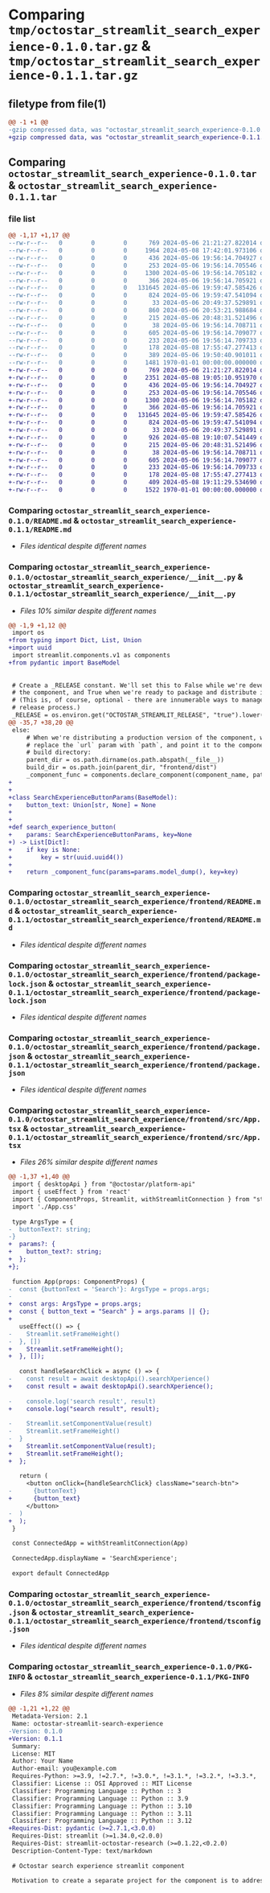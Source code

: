 # Comparing `tmp/octostar_streamlit_search_experience-0.1.0.tar.gz` & `tmp/octostar_streamlit_search_experience-0.1.1.tar.gz`

## filetype from file(1)

```diff
@@ -1 +1 @@
-gzip compressed data, was "octostar_streamlit_search_experience-0.1.0.tar", max compression
+gzip compressed data, was "octostar_streamlit_search_experience-0.1.1.tar", max compression
```

## Comparing `octostar_streamlit_search_experience-0.1.0.tar` & `octostar_streamlit_search_experience-0.1.1.tar`

### file list

```diff
@@ -1,17 +1,17 @@
--rw-r--r--   0        0        0      769 2024-05-06 21:21:27.822014 octostar_streamlit_search_experience-0.1.0/README.md
--rw-r--r--   0        0        0     1964 2024-05-08 17:42:01.973106 octostar_streamlit_search_experience-0.1.0/octostar_streamlit_search_experience/__init__.py
--rw-r--r--   0        0        0      436 2024-05-06 19:56:14.704927 octostar_streamlit_search_experience-0.1.0/octostar_streamlit_search_experience/frontend/.eslintrc.cjs
--rw-r--r--   0        0        0      253 2024-05-06 19:56:14.705546 octostar_streamlit_search_experience-0.1.0/octostar_streamlit_search_experience/frontend/.gitignore
--rw-r--r--   0        0        0     1300 2024-05-06 19:56:14.705182 octostar_streamlit_search_experience-0.1.0/octostar_streamlit_search_experience/frontend/README.md
--rw-r--r--   0        0        0      366 2024-05-06 19:56:14.705921 octostar_streamlit_search_experience-0.1.0/octostar_streamlit_search_experience/frontend/index.html
--rw-r--r--   0        0        0   131645 2024-05-06 19:59:47.585426 octostar_streamlit_search_experience-0.1.0/octostar_streamlit_search_experience/frontend/package-lock.json
--rw-r--r--   0        0        0      824 2024-05-06 19:59:47.541094 octostar_streamlit_search_experience-0.1.0/octostar_streamlit_search_experience/frontend/package.json
--rw-r--r--   0        0        0       33 2024-05-06 20:49:37.529891 octostar_streamlit_search_experience-0.1.0/octostar_streamlit_search_experience/frontend/src/App.css
--rw-r--r--   0        0        0      860 2024-05-06 20:53:21.988684 octostar_streamlit_search_experience-0.1.0/octostar_streamlit_search_experience/frontend/src/App.tsx
--rw-r--r--   0        0        0      215 2024-05-06 20:48:31.521496 octostar_streamlit_search_experience-0.1.0/octostar_streamlit_search_experience/frontend/src/main.tsx
--rw-r--r--   0        0        0       38 2024-05-06 19:56:14.708711 octostar_streamlit_search_experience-0.1.0/octostar_streamlit_search_experience/frontend/src/vite-env.d.ts
--rw-r--r--   0        0        0      605 2024-05-06 19:56:14.709077 octostar_streamlit_search_experience-0.1.0/octostar_streamlit_search_experience/frontend/tsconfig.json
--rw-r--r--   0        0        0      233 2024-05-06 19:56:14.709733 octostar_streamlit_search_experience-0.1.0/octostar_streamlit_search_experience/frontend/tsconfig.node.json
--rw-r--r--   0        0        0      178 2024-05-08 17:55:47.277413 octostar_streamlit_search_experience-0.1.0/octostar_streamlit_search_experience/frontend/vite.config.ts
--rw-r--r--   0        0        0      389 2024-05-06 19:50:40.901011 octostar_streamlit_search_experience-0.1.0/pyproject.toml
--rw-r--r--   0        0        0     1481 1970-01-01 00:00:00.000000 octostar_streamlit_search_experience-0.1.0/PKG-INFO
+-rw-r--r--   0        0        0      769 2024-05-06 21:21:27.822014 octostar_streamlit_search_experience-0.1.1/README.md
+-rw-r--r--   0        0        0     2351 2024-05-08 19:05:10.951970 octostar_streamlit_search_experience-0.1.1/octostar_streamlit_search_experience/__init__.py
+-rw-r--r--   0        0        0      436 2024-05-06 19:56:14.704927 octostar_streamlit_search_experience-0.1.1/octostar_streamlit_search_experience/frontend/.eslintrc.cjs
+-rw-r--r--   0        0        0      253 2024-05-06 19:56:14.705546 octostar_streamlit_search_experience-0.1.1/octostar_streamlit_search_experience/frontend/.gitignore
+-rw-r--r--   0        0        0     1300 2024-05-06 19:56:14.705182 octostar_streamlit_search_experience-0.1.1/octostar_streamlit_search_experience/frontend/README.md
+-rw-r--r--   0        0        0      366 2024-05-06 19:56:14.705921 octostar_streamlit_search_experience-0.1.1/octostar_streamlit_search_experience/frontend/index.html
+-rw-r--r--   0        0        0   131645 2024-05-06 19:59:47.585426 octostar_streamlit_search_experience-0.1.1/octostar_streamlit_search_experience/frontend/package-lock.json
+-rw-r--r--   0        0        0      824 2024-05-06 19:59:47.541094 octostar_streamlit_search_experience-0.1.1/octostar_streamlit_search_experience/frontend/package.json
+-rw-r--r--   0        0        0       33 2024-05-06 20:49:37.529891 octostar_streamlit_search_experience-0.1.1/octostar_streamlit_search_experience/frontend/src/App.css
+-rw-r--r--   0        0        0      926 2024-05-08 19:10:07.541449 octostar_streamlit_search_experience-0.1.1/octostar_streamlit_search_experience/frontend/src/App.tsx
+-rw-r--r--   0        0        0      215 2024-05-06 20:48:31.521496 octostar_streamlit_search_experience-0.1.1/octostar_streamlit_search_experience/frontend/src/main.tsx
+-rw-r--r--   0        0        0       38 2024-05-06 19:56:14.708711 octostar_streamlit_search_experience-0.1.1/octostar_streamlit_search_experience/frontend/src/vite-env.d.ts
+-rw-r--r--   0        0        0      605 2024-05-06 19:56:14.709077 octostar_streamlit_search_experience-0.1.1/octostar_streamlit_search_experience/frontend/tsconfig.json
+-rw-r--r--   0        0        0      233 2024-05-06 19:56:14.709733 octostar_streamlit_search_experience-0.1.1/octostar_streamlit_search_experience/frontend/tsconfig.node.json
+-rw-r--r--   0        0        0      178 2024-05-08 17:55:47.277413 octostar_streamlit_search_experience-0.1.1/octostar_streamlit_search_experience/frontend/vite.config.ts
+-rw-r--r--   0        0        0      409 2024-05-08 19:11:29.534690 octostar_streamlit_search_experience-0.1.1/pyproject.toml
+-rw-r--r--   0        0        0     1522 1970-01-01 00:00:00.000000 octostar_streamlit_search_experience-0.1.1/PKG-INFO
```

### Comparing `octostar_streamlit_search_experience-0.1.0/README.md` & `octostar_streamlit_search_experience-0.1.1/README.md`

 * *Files identical despite different names*

### Comparing `octostar_streamlit_search_experience-0.1.0/octostar_streamlit_search_experience/__init__.py` & `octostar_streamlit_search_experience-0.1.1/octostar_streamlit_search_experience/__init__.py`

 * *Files 10% similar despite different names*

```diff
@@ -1,9 +1,12 @@
 import os
+from typing import Dict, List, Union
+import uuid
 import streamlit.components.v1 as components
+from pydantic import BaseModel
 
 
 # Create a _RELEASE constant. We'll set this to False while we're developing
 # the component, and True when we're ready to package and distribute it.
 # (This is, of course, optional - there are innumerable ways to manage your
 # release process.)
 _RELEASE = os.environ.get("OCTOSTAR_STREAMLIT_RELEASE", "true").lower() == "true"
@@ -35,7 +38,20 @@
 else:
     # When we're distributing a production version of the component, we'll
     # replace the `url` param with `path`, and point it to the component's
     # build directory:
     parent_dir = os.path.dirname(os.path.abspath(__file__))
     build_dir = os.path.join(parent_dir, "frontend/dist")
     _component_func = components.declare_component(component_name, path=build_dir)
+
+
+class SearchExperienceButtonParams(BaseModel):
+    button_text: Union[str, None] = None
+
+
+def search_experience_button(
+    params: SearchExperienceButtonParams, key=None
+) -> List[Dict]:
+    if key is None:
+        key = str(uuid.uuid4())
+
+    return _component_func(params=params.model_dump(), key=key)
```

### Comparing `octostar_streamlit_search_experience-0.1.0/octostar_streamlit_search_experience/frontend/README.md` & `octostar_streamlit_search_experience-0.1.1/octostar_streamlit_search_experience/frontend/README.md`

 * *Files identical despite different names*

### Comparing `octostar_streamlit_search_experience-0.1.0/octostar_streamlit_search_experience/frontend/package-lock.json` & `octostar_streamlit_search_experience-0.1.1/octostar_streamlit_search_experience/frontend/package-lock.json`

 * *Files identical despite different names*

### Comparing `octostar_streamlit_search_experience-0.1.0/octostar_streamlit_search_experience/frontend/package.json` & `octostar_streamlit_search_experience-0.1.1/octostar_streamlit_search_experience/frontend/package.json`

 * *Files identical despite different names*

### Comparing `octostar_streamlit_search_experience-0.1.0/octostar_streamlit_search_experience/frontend/src/App.tsx` & `octostar_streamlit_search_experience-0.1.1/octostar_streamlit_search_experience/frontend/src/App.tsx`

 * *Files 26% similar despite different names*

```diff
@@ -1,37 +1,40 @@
 import { desktopApi } from "@octostar/platform-api"
 import { useEffect } from 'react'
 import { ComponentProps, Streamlit, withStreamlitConnection } from "streamlit-component-lib"
 import './App.css'
 
 type ArgsType = {
-  buttonText?: string;
-}
+  params?: {
+    button_text?: string;
+  };
+};
 
 function App(props: ComponentProps) {
-  const {buttonText = 'Search'}: ArgsType = props.args;
-  
+  const args: ArgsType = props.args;
+  const { button_text = "Search" } = args.params || {};
+
   useEffect(() => {
-    Streamlit.setFrameHeight()
-  }, [])
+    Streamlit.setFrameHeight();
+  }, []);
 
   const handleSearchClick = async () => {
-    const result = await desktopApi().searchXperience()
+    const result = await desktopApi().searchXperience();
 
-    console.log('search result', result)
+    console.log("search result", result);
 
-    Streamlit.setComponentValue(result)
-    Streamlit.setFrameHeight()
-  }
+    Streamlit.setComponentValue(result);
+    Streamlit.setFrameHeight();
+  };
 
   return (
     <button onClick={handleSearchClick} className="search-btn">
-      {buttonText}
+      {button_text}
     </button>
-  )
+  );
 }
 
 const ConnectedApp = withStreamlitConnection(App)
 
 ConnectedApp.displayName = 'SearchExperience';
 
 export default ConnectedApp
```

### Comparing `octostar_streamlit_search_experience-0.1.0/octostar_streamlit_search_experience/frontend/tsconfig.json` & `octostar_streamlit_search_experience-0.1.1/octostar_streamlit_search_experience/frontend/tsconfig.json`

 * *Files identical despite different names*

### Comparing `octostar_streamlit_search_experience-0.1.0/PKG-INFO` & `octostar_streamlit_search_experience-0.1.1/PKG-INFO`

 * *Files 8% similar despite different names*

```diff
@@ -1,21 +1,22 @@
 Metadata-Version: 2.1
 Name: octostar-streamlit-search-experience
-Version: 0.1.0
+Version: 0.1.1
 Summary: 
 License: MIT
 Author: Your Name
 Author-email: you@example.com
 Requires-Python: >=3.9, !=2.7.*, !=3.0.*, !=3.1.*, !=3.2.*, !=3.3.*, !=3.4.*, !=3.5.*, !=3.6.*, !=3.7.*, !=3.8.*
 Classifier: License :: OSI Approved :: MIT License
 Classifier: Programming Language :: Python :: 3
 Classifier: Programming Language :: Python :: 3.9
 Classifier: Programming Language :: Python :: 3.10
 Classifier: Programming Language :: Python :: 3.11
 Classifier: Programming Language :: Python :: 3.12
+Requires-Dist: pydantic (>=2.7.1,<3.0.0)
 Requires-Dist: streamlit (>=1.34.0,<2.0.0)
 Requires-Dist: streamlit-octostar-research (>=0.1.22,<0.2.0)
 Description-Content-Type: text/markdown
 
 # Octostar search experience streamlit component
 
 Motivation to create a separate project for the component is to address problems with complex bidirectional components in Streamlit. The problem with the current search experience implementation is that Streamlit resets the state of the application each time a component returns a value what makes usage of conditions with UI components difficult.
```

